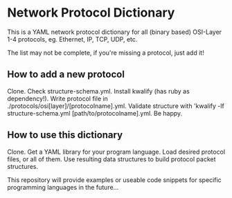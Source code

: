 Network Protocol Dictionary
===

This is a YAML network protocol dictionary for all (binary based) OSI-Layer 1-4 protocols, eg. Ethernet, IP, TCP, UDP, etc.

The list may not be complete, if you're missing a protocol, just add it! 

How to add a new protocol
----

Clone. Check structure-schema.yml. Install kwalify (has ruby as dependency!). Write protocol file in ./protocols/osi[layer]/[protocolname].yml. Validate structure with 'kwalify -lf structure-schema.yml [path/to/protocolname].yml. Be happy.

How to use this dictionary
----

Clone. Get a YAML library for your program language. Load desired protocol files, or all of them. Use resulting data structures to build protocol packet structures.

This repository will provide examples or useable code snippets for specific programming languages in the future...